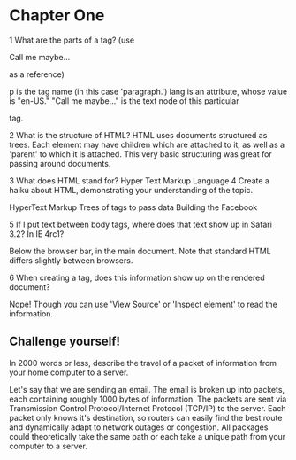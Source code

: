 # Chapter One

1 What are the parts of a tag? (use <p lang= "en-US">Call me maybe...</p> as a reference)

p is the tag name (in this case 'paragraph.') lang is an attribute, whose value is "en-US." "Call me maybe..." is the text node of this particular <p> tag.

2 What is the structure of HTML?
HTML uses documents structured as trees. Each element may have children which are attached to it, as well as a 'parent' to which it is attached. This very basic structuring was great for passing around documents.

3 What does HTML stand for?
  Hyper
  Text
  Markup
  Language
4 Create a haiku about HTML, demonstrating your understanding of the topic.
  
  HyperText Markup
  Trees of tags to pass data
  Building the Facebook

5 If I put text between body tags, where does that text show up in Safari 3.2? In IE 4rc1?

Below the browser bar, in the main document. Note that standard HTML differs slightly between browsers.

6 When creating a <head> tag, does this information show up on the rendered document?

Nope! Though you can use 'View Source' or 'Inspect element' to read the information.

## Challenge yourself!

In 2000 words or less, describe the travel of a packet of information from your home computer to a server.

Let's say that we are sending an email. The email is broken up into packets, each containing roughly 1000 bytes of information. The packets are sent via Transmission Control Protocol/Internet Protocol (TCP/IP) to the server. Each packet only knows it's destination, so routers can easily find the best route and dynamically adapt to network outages or congestion. All packages could theoretically take the same path or each take a unique path from your computer to a server.